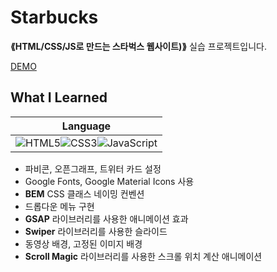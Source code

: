 # Starbucks

__⟪HTML/CSS/JS로 만드는 스타벅스 웹사이트)⟫__ 실습 프로젝트입니다.

[DEMO](https://donghun-k.github.io/front-end-basic/html-css/starbucks/)

## What I Learned
|Language|
|:---:|
|![HTML5](https://img.shields.io/badge/HTML5-E34F26?style=for-the-badge&logo=html5&logoColor=white)![CSS3](https://img.shields.io/badge/CSS3-1572B6?style=for-the-badge&logo=css3&logoColor=white)![JavaScript](https://img.shields.io/badge/JavaScript-323330?style=for-the-badge&logo=javascript&logoColor=F7DF1E)|
- 파비콘, 오픈그래프, 트위터 카드 설정
- Google Fonts, Google Material Icons 사용
- __BEM__ CSS 클래스 네이밍 컨벤션
- 드롭다운 메뉴 구현
- __GSAP__ 라이브러리를 사용한 애니메이션 효과
- __Swiper__ 라이브러리를 사용한 슬라이드
- 동영상 배경, 고정된 이미지 배경
- __Scroll Magic__ 라이브러리를 사용한 스크롤 위치 계산 애니메이션

